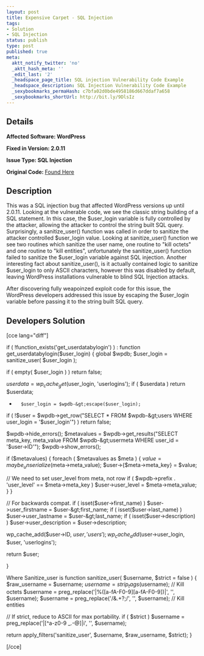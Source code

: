 ```yaml
---
layout: post
title: Expensive Carpet - SQL Injection
tags:
- Solution
- SQL Injection
status: publish
type: post
published: true
meta:
  aktt_notify_twitter: 'no'
  _aktt_hash_meta: ''
  _edit_last: '2'
  _headspace_page_title: SQL injection Vulnerability Code Example
  _headspace_description: SQL Injection Vulnerability Code Example
  _sexybookmarks_permaHash: c7bfa02d0bde4958186d667ddaf7a658
  _sexybookmarks_shortUrl: http://bit.ly/9DlsIz
---
```

## Details
<strong>__Affected Software:__ WordPress</strong>

<strong>__Fixed in Version:__  2.0.11</strong>

<strong>__Issue Type:__ SQL Injection</strong>

<strong>Original Code: </strong><a href="http://spotthevuln.com/2009/12/expensive-carpet/">Found Here</a>
## Description
This was a SQL injection bug that affected WordPress versions up until 2.0.11.  Looking at the vulnerable code, we see the classic string building of a SQL statement.  In this case, the $user_login variable is fully controlled by the attacker, allowing the attacker to control the string built SQL query.  Surprisingly, a sanitize_user() function was called in order to sanitize the attacker controlled $user_login value.  Looking at sanitize_user() function we see two routines which sanitize the user name, one routine to "kill octets" and one routine to "kill entities", unfortunately the sanitize_user() function failed to sanitize the $user_login variable against SQL injection.  Another interesting fact about sanitize_user(), is it actually contained logic to sanitize $user_login to only ASCII characters, however this was disabled by default, leaving WordPress installations vulnerable to blind SQL Injection attacks.

After discovering fully weapoinzed exploit code for this issue, the WordPress developers addressed this issue by escaping the $user_login variable before passing it to the string built SQL query.
<h2>Developers Solution</h2>
[cce lang="diff"]

if ( !function_exists('get_userdatabylogin') ) :
function get_userdatabylogin($user_login) {
global $wpdb;
$user_login = sanitize_user( $user_login );

if ( empty( $user_login ) )
return false;

$userdata = wp_cache_get($user_login, 'userlogins');
if ( $userdata )
return $userdata;
+       $user_login = $wpdb-&gt;escape($user_login);

if ( !$user = $wpdb-&gt;get_row("SELECT * FROM $wpdb-&gt;users WHERE user_login = '$user_login'") )
return false;

$wpdb-&gt;hide_errors();
$metavalues = $wpdb-&gt;get_results("SELECT meta_key, meta_value FROM $wpdb-&gt;usermeta WHERE user_id = '$user-&gt;ID'");
$wpdb-&gt;show_errors();

if ($metavalues) {
foreach ( $metavalues as $meta ) {
$value = maybe_unserialize($meta-&gt;meta_value);
$user-&gt;{$meta-&gt;meta_key} = $value;

// We need to set user_level from meta, not row
if ( $wpdb-&gt;prefix . 'user_level' == $meta-&gt;meta_key )
$user-&gt;user_level = $meta-&gt;meta_value;
}
}

// For backwards compat.
if ( isset($user-&gt;first_name) )
$user-&gt;user_firstname = $user-&gt;first_name;
if ( isset($user-&gt;last_name) )
$user-&gt;user_lastname = $user-&gt;last_name;
if ( isset($user-&gt;description) )
$user-&gt;user_description = $user-&gt;description;

wp_cache_add($user-&gt;ID, $user, 'users');
wp_cache_add($user-&gt;user_login, $user, 'userlogins');

return $user;

}

Where Sanitize_user is
function sanitize_user( $username, $strict = false ) {
$raw_username = $username;
$username = strip_tags($username);
// Kill octets
$username = preg_replace('|%([a-fA-F0-9][a-fA-F0-9])|', '', $username);
$username = preg_replace('/&amp;.+?;/', '', $username); // Kill entities

// If strict, reduce to ASCII for max portability.
if ( $strict )
$username = preg_replace('|[^a-z0-9 _.\-@]|i', '', $username);

return apply_filters('sanitize_user', $username, $raw_username, $strict);
}

[/cce] 

